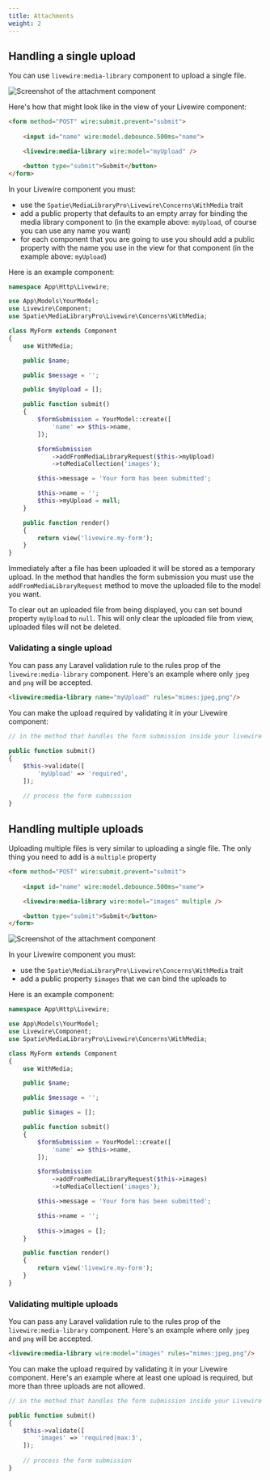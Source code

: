 ```yaml
---
title: Attachments
weight: 2
---
```


## Handling a single upload

You can use `livewire:media-library` component to upload a single file.

![Screenshot of the attachment component](/docs/laravel-medialibrary-pro/v6/images/attachment.png)

Here's how that might look like in the view of your Livewire component:

```html
<form method="POST" wire:submit.prevent="submit">
   
    <input id="name" wire:model.debounce.500ms="name">

    <livewire:media-library wire:model="myUpload" />

    <button type="submit">Submit</button>
</form>
```

In your Livewire component you must:
- use the `Spatie\MediaLibraryPro\Livewire\Concerns\WithMedia` trait
- add a public property that defaults to an empty array for binding the media library component to (in the example above: `myUpload`, of course you can use any name you want)
- for each component that you are going to use you should add a public property with the name you use in the view for that component (in the example above: `myUpload`)

Here is an example component:

```php
namespace App\Http\Livewire;

use App\Models\YourModel;
use Livewire\Component;
use Spatie\MediaLibraryPro\Livewire\Concerns\WithMedia;

class MyForm extends Component
{
    use WithMedia;

    public $name;

    public $message = '';

    public $myUpload = [];

    public function submit()
    {
        $formSubmission = YourModel::create([
            'name' => $this->name,
        ]);

        $formSubmission
            ->addFromMediaLibraryRequest($this->myUpload)
            ->toMediaCollection('images');

        $this->message = 'Your form has been submitted';

        $this->name = '';
        $this->myUpload = null;
    }

    public function render()
    {
        return view('livewire.my-form');
    }
}
```

Immediately after a file has been uploaded it will be stored as a temporary upload.  In the method that handles the form submission you must use the `addFromMediaLibraryRequest` method to move the uploaded file to the model you want.

To clear out an uploaded file from being displayed, you can set bound property `myUpload` to `null`. This will only clear the uploaded file from view, uploaded files will not be deleted.

### Validating a single upload

You can pass any Laravel validation rule to the rules prop of the `livewire:media-library` component. Here's an example where only `jpeg` and `png` will be accepted.

```html
<livewire:media-library name="myUpload" rules="mimes:jpeg,png"/>
```

You can make the upload required by validating it in your Livewire component:

```php
// in the method that handles the form submission inside your livewire component

public function submit()
{
    $this->validate([
        'myUpload' => 'required',
    ]);
    
    // process the form submission
}
```

## Handling multiple uploads

Uploading multiple files is very similar to uploading a single file. The only thing you need to add is a `multiple` property

```html
<form method="POST" wire:submit.prevent="submit">
   
    <input id="name" wire:model.debounce.500ms="name">

    <livewire:media-library wire:model="images" multiple />

    <button type="submit">Submit</button>
</form>
```

![Screenshot of the attachment component](/docs/laravel-medialibrary-pro/v6/images/multiple.png)

In your Livewire component you must:
- use the `Spatie\MediaLibraryPro\Livewire\Concerns\WithMedia` trait
- add a public property `$images` that we can bind the uploads to


Here is an example component:

```php
namespace App\Http\Livewire;

use App\Models\YourModel;
use Livewire\Component;
use Spatie\MediaLibraryPro\Livewire\Concerns\WithMedia;

class MyForm extends Component
{
    use WithMedia;

    public $name;

    public $message = '';

    public $images = [];

    public function submit()
    {
        $formSubmission = YourModel::create([
            'name' => $this->name,
        ]);

        $formSubmission
            ->addFromMediaLibraryRequest($this->images)
            ->toMediaCollection('images');

        $this->message = 'Your form has been submitted';

        $this->name = '';
        
        $this->images = [];
    }

    public function render()
    {
        return view('livewire.my-form');
    }
}
```

### Validating multiple uploads

You can pass any Laravel validation rule to the rules prop of the `livewire:media-library` component. Here's an example where only `jpeg` and `png` will be accepted.

```html
<livewire:media-library wire:model="images" rules="mimes:jpeg,png"/>
```

You can make the upload required by validating it in your Livewire component. Here's an example where at least one upload is required, but more than three uploads are not allowed.

```php
// in the method that handles the form submission inside your Livewire component

public function submit()
{
    $this->validate([
        'images' => 'required|max:3',
    ]);
    
    // process the form submission
}
```
